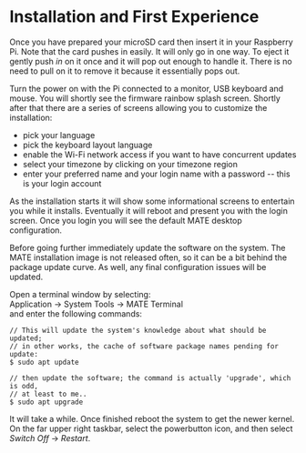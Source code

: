 <!-- -->
# Installation and First Experience

Once you have prepared your microSD card then insert it in your Raspberry Pi.
Note that the card pushes in easily.  It will only go in one way.
To eject it gently push *in* on it once and it will pop out enough to handle it.
There is no need to pull on it to remove it because it essentially pops out.

Turn the power on with the Pi connected to a monitor, USB keyboard and mouse.
You will shortly see the firmware rainbow splash screen.  Shortly after that
there are a series of screens allowing you to customize the installation:

  * pick your language
  * pick the keyboard layout language
  * enable the Wi-Fi network access if you want to have concurrent updates
  * select your timezone by clicking on your timezone region
  * enter your preferred name and your login name with a password -- this
    is your login account

As the installation starts it will show some informational screens to
entertain you while it installs.  Eventually it will reboot and present you
with the login screen.  Once you login you will see the default MATE
desktop configuration.

Before going further immediately update the software on the system.  The
MATE installation image is not released often, so it can be a bit behind
the package update curve.  As well, any final configuration issues will
be updated.

Open a terminal window by selecting:\
   Application -> System Tools -> MATE Terminal\
and enter the following commands:

```shell
// This will update the system's knowledge about what should be updated;
// in other works, the cache of software package names pending for update:
$ sudo apt update

// then update the software; the command is actually 'upgrade', which is odd,
// at least to me..
$ sudo apt upgrade
```

It will take a while.  Once finished reboot the system to get the newer
kernel.  On the far upper right taskbar, select the powerbutton icon,
and then select  *Switch Off* -> *Restart*.

<!-- (!!) add a note about unmounting the PI-DATA volume at some point after
installation -->

